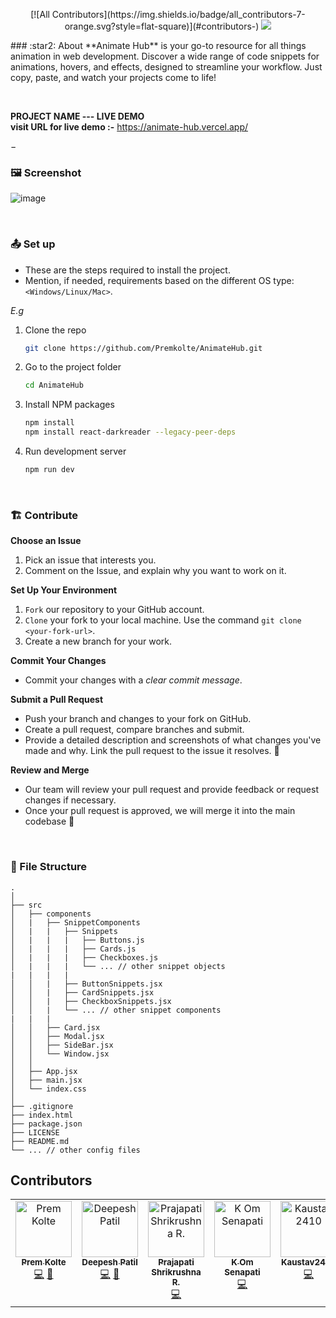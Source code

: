 <p align="center">
<!-- ALL-CONTRIBUTORS-BADGE:START - Do not remove or modify this section -->
[![All Contributors](https://img.shields.io/badge/all_contributors-7-orange.svg?style=flat-square)](#contributors-)
<!-- ALL-CONTRIBUTORS-BADGE:END -->
    <!--     You can add your logo here -->
    <img src="https://www.amug.com/wp-content/uploads/2016/09/you-logo-here-300x106.png" />
</p>
<!-- <p align="center"> -->
  <!-- You can add your badges here -->
  <!-- If you have never added badges, head over to https://img.shields.io/badges/static-badge, follow the instructions and generate URL links to add below -->
<!--   <img src="https://img.shields.io/badge/STARS-20K-green"  />
  <img src="https://img.shields.io/badge/FORKS-15K-blue"  />
  <img src="https://img.shields.io/badge/npm-v.0.21.0-red"  />
  <img src="https://img.shields.io/badge/LICENSE-MIT-green"  />
</p> -->     
### :star2: About
**Animate Hub** is your go-to resource for all things animation in web development. Discover a wide range of code snippets for animations, hovers, and effects, designed to streamline your workflow. Just copy, paste, and watch your projects come to life!
 
$~$

 **PROJECT NAME --- LIVE DEMO**          
**visit URL for live demo :-** https://animate-hub.vercel.app/

$-$

### 🖼️ Screenshot
![image](https://github.com/kom-senapati/AnimateHub/assets/92045934/bd377379-24ca-4ae4-b209-f59c994c3315)


$~$

###  :outbox_tray: Set up
- These are the steps required to install the project.
- Mention, if needed, requirements based on the different OS type: `<Windows/Linux/Mac>`.

_E.g_

1. Clone the repo
   ```sh
   git clone https://github.com/Premkolte/AnimateHub.git
   ```
2. Go to the project folder
   ```sh
   cd AnimateHub
   ```
3. Install NPM packages
   ```sh
   npm install
   npm install react-darkreader --legacy-peer-deps
   ```
4. Run development server
   ```sh
   npm run dev
   ```

$~$

###  :building_construction: Contribute

**Choose an Issue**

1. Pick an issue that interests you.
2. Comment on the Issue, and explain why you want to work on it.
    
**Set Up Your Environment**

1. `Fork` our repository to your GitHub account. 
2. `Clone` your fork to your local machine. 
    Use the command `git clone <your-fork-url>`.
3. Create a new branch for your work. 
    
**Commit Your Changes**

- Commit your changes with a _clear commit message_. 

**Submit a Pull Request**

- Push your branch and changes to your fork on GitHub.
- Create a pull request, compare branches and submit.
- Provide a detailed description and screenshots of what changes you've made and why. 
  Link the pull request to the issue it resolves. 🔗
    
**Review and Merge**

- Our team will review your pull request and provide feedback or request changes if necessary. 
- Once your pull request is approved, we will merge it into the main codebase 🥳

$~$

###  :file_folder: File Structure

```
.
│
├── src
│   ├── components
│   |   ├── SnippetComponents
│   |   |   ├── Snippets
│   |   |   |   ├── Buttons.js
│   |   |   |   ├── Cards.js
│   |   |   |   ├── Checkboxes.js
│   |   |   |   └── ... // other snippet objects
|   |   |   |
│   │   |   ├── ButtonSnippets.jsx
│   │   |   ├── CardSnippets.jsx
│   │   |   ├── CheckboxSnippets.jsx
│   │   |   └── ... // other snippet components
|   |   |
│   │   ├── Card.jsx
│   │   ├── Modal.jsx
│   │   ├── SideBar.jsx
│   │   └── Window.jsx
│   │
│   ├── App.jsx
│   ├── main.jsx
│   └── index.css
│
├── .gitignore
├── index.html
├── package.json
├── LICENSE
├── README.md
└── ... // other config files
```
## Contributors

<!-- ALL-CONTRIBUTORS-LIST:START - Do not remove or modify this section -->
<!-- prettier-ignore-start -->
<!-- markdownlint-disable -->
<table>
  <tbody>
    <tr>
      <td align="center" valign="top" width="14.28%"><a href="https://github.com/Premkolte"><img src="https://avatars.githubusercontent.com/u/100456448?v=4?s=90" width="90px;" alt="Prem Kolte"/><br /><sub><b>Prem Kolte</b></sub></a><br /><a href="https://github.com/Premkolte/AnimateHub/commits?author=Premkolte" title="Code">💻</a> <a href="#projectManagement-Premkolte" title="Project Management">📆</a></td>
      <td align="center" valign="top" width="14.28%"><a href="https://github.com/deepesh611"><img src="https://avatars.githubusercontent.com/u/123585104?v=4?s=90" width="90px;" alt="Deepesh Patil"/><br /><sub><b>Deepesh Patil</b></sub></a><br /><a href="https://github.com/Premkolte/AnimateHub/commits?author=deepesh611" title="Code">💻</a> <a href="https://github.com/Premkolte/AnimateHub/commits?author=deepesh611" title="Documentation">📖</a></td>
      <td align="center" valign="top" width="14.28%"><a href="https://github.com/Krishna100604"><img src="https://avatars.githubusercontent.com/u/110299021?v=4?s=90" width="90px;" alt="Prajapati Shrikrushna R."/><br /><sub><b>Prajapati Shrikrushna R.</b></sub></a><br /><a href="https://github.com/Premkolte/AnimateHub/commits?author=Krishna100604" title="Code">💻</a></td>
      <td align="center" valign="top" width="14.28%"><a href="https://github.com/kom-senapati"><img src="https://avatars.githubusercontent.com/u/92045934?v=4?s=90" width="90px;" alt="K Om Senapati "/><br /><sub><b>K Om Senapati </b></sub></a><br /><a href="https://github.com/Premkolte/AnimateHub/commits?author=kom-senapati" title="Code">💻</a></td>
      <td align="center" valign="top" width="14.28%"><a href="https://github.com/Kaustav2410"><img src="https://avatars.githubusercontent.com/u/94297897?v=4?s=90" width="90px;" alt="Kaustav2410"/><br /><sub><b>Kaustav2410</b></sub></a><br /><a href="https://github.com/Premkolte/AnimateHub/commits?author=Kaustav2410" title="Code">💻</a></td>
      <td align="center" valign="top" width="14.28%"><a href="https://github.com/pandey22"><img src="https://avatars.githubusercontent.com/u/35039432?v=4?s=90" width="90px;" alt="Kshitij Pandey"/><br /><sub><b>Kshitij Pandey</b></sub></a><br /><a href="https://github.com/Premkolte/AnimateHub/commits?author=pandey22" title="Code">💻</a></td>
      <td align="center" valign="top" width="14.28%"><a href="https://github.com/Sudhanva21"><img src="https://avatars.githubusercontent.com/u/123559895?v=4?s=90" width="90px;" alt="Sudhanva21"/><br /><sub><b>Sudhanva21</b></sub></a><br /><a href="https://github.com/Premkolte/AnimateHub/commits?author=Sudhanva21" title="Code">💻</a></td>
    </tr>
  </tbody>
</table>

<!-- markdownlint-restore -->
<!-- prettier-ignore-end -->

<!-- ALL-CONTRIBUTORS-LIST:END -->